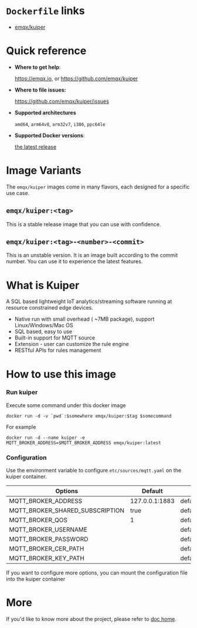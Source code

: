 # `Dockerfile` links

- [emqx/kuiper](https://github.com/emqx/kuiper/blob/master/docker/Dockerfile)

# Quick reference

- **Where to get help**:

  https://emqx.io, or https://github.com/emqx/kuiper

- **Where to file issues:**

  https://github.com/emqx/kuiper/issues

- **Supported architectures**

  `amd64`, `arm64v8`,  `arm32v7`, `i386`, `ppc64le`

- **Supported Docker versions**:

  [the latest release](https://github.com/docker/docker-ce/releases/latest)

# Image Variants

The `emqx/kuiper` images come in many flavors, each designed for a specific use case.

## `emqx/kuiper:<tag>`

This is a stable release image that you can use with confidence.

## `emqx/kuiper:<tag>-<number>-<commit>`

This is an unstable version. It is an image built according to the commit number. You can use it to experience the latest features.


# What is Kuiper

A SQL based lightweight IoT analytics/streaming software running at resource constrained edge devices.

- Native run with small overhead ( ~7MB package), support Linux/Windows/Mac OS
- SQL based, easy to use
- Built-in support for MQTT source
- Extension - user can customize the rule engine
- RESTful APIs for rules management

# How to use this image

### Run kuiper

Execute some command under this docker image

```
docker run -d -v `pwd`:$somewhere emqx/kuiper:$tag $somecommand
```

For example

```
docker run -d --name kuiper -e MQTT_BROKER_ADDRESS=$MQTT_BROKER_ADDRESS emqx/kuiper:latest
```

### Configuration

Use the environment variable to configure `etc/sources/mqtt.yaml`  on the kuiper container.

| Options                    | Default            | Mapped                    |
| ---------------------------| ------------------ | ------------------------- |
| MQTT_BROKER_ADDRESS         | 127.0.0.1:1883 | default.servers |
| MQTT_BROKER_SHARED_SUBSCRIPTION | true   | default.sharedSubscription |
| MQTT_BROKER_QOS | 1                 | default.qos    |
| MQTT_BROKER_USERNAME |   | default.username |
| MQTT_BROKER_PASSWORD |                | default.password |
| MQTT_BROKER_CER_PATH |                | default.certificationPath |
| MQTT_BROKER_KEY_PATH |     | default.privateKeyPath |

If you want to configure more options, you can mount the configuration file into the kuiper container

# More

If you'd like to know more about the project, please refer to [doc home](https://github.com/emqx/kuiper/blob/master/docs/en_US/README.md).

